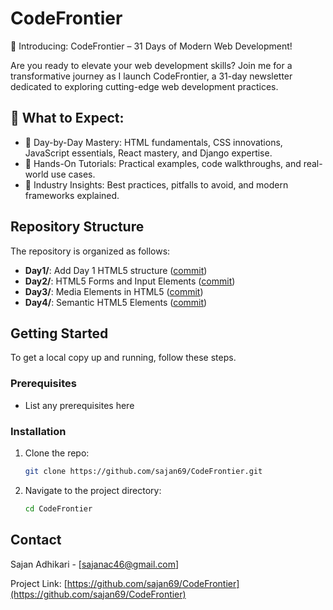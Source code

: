 
# CodeFrontier

🎉 Introducing: CodeFrontier – 31 Days of Modern Web Development! 

Are you ready to elevate your web development skills? Join me for a transformative journey as I launch CodeFrontier, a 31-day newsletter dedicated to exploring cutting-edge web development practices.

## 📅 What to Expect:

- 🚀 Day-by-Day Mastery: HTML fundamentals, CSS innovations, JavaScript essentials, React mastery, and Django expertise.
- 📖 Hands-On Tutorials: Practical examples, code walkthroughs, and real-world use cases.
- 🌟 Industry Insights: Best practices, pitfalls to avoid, and modern frameworks explained.

## Repository Structure

The repository is organized as follows:
- **Day1/**: Add Day 1 HTML5 structure ([commit](https://github.com/sajan69/CodeFrontier/commit/0abe5076f658290a33b2fe71dda5d7ea67c3743e))
- **Day2/**: HTML5 Forms and Input Elements ([commit](https://github.com/sajan69/CodeFrontier/commit/445e6e3ebec10b1457dbbd918178b2d444d23486))
- **Day3/**: Media Elements in HTML5 ([commit](https://github.com/sajan69/CodeFrontier/commit/64fe5333abbe341b1b774c010106881f192f0c87))
- **Day4/**: Semantic HTML5 Elements ([commit](https://github.com/sajan69/CodeFrontier/commit/528ce8f87ea4dffdded6c606f9b7acf0ac345d3e))

## Getting Started

To get a local copy up and running, follow these steps.

### Prerequisites
- List any prerequisites here

### Installation
1. Clone the repo:
   ```sh
   git clone https://github.com/sajan69/CodeFrontier.git
   ```
2. Navigate to the project directory:
   ```sh
   cd CodeFrontier
   ```

## Contact

Sajan Adhikari - [sajanac46@gmail.com]

Project Link: [https://github.com/sajan69/CodeFrontier](https://github.com/sajan69/CodeFrontier)
